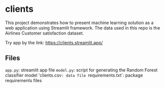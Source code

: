 # clients
This project demonstrates how to present machine learning solution as a web application using Streamlit framework. The data used in this repo is the Airlines Customer satisfaction dataset.

Try app by the link: https://clients.streamlit.app/

## Files
`app.py`: streamlit app file
`model.py`: script for generating the Random Forest classifier model
'clients.csv`: data file
`requirements.txt`: package requirements files
